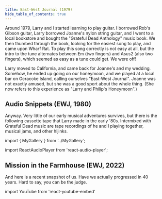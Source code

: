 ```yaml
---
title: East-West Journal (1979)
hide_table_of_contents: true
---
```


Around 1979, Larry and I started learning to play guitar. I borrowed Rob's Gibson guitar, Larry borrowed Joanne's nylon string guitar, and I went to a local bookstore and bought the "Grateful Dead Anthology" music book. We then thumbed through the book, looking for the easiest song to play, and came upon Wharf Rat.  To play this song correctly is not easy at all, but the intro to the tune alternates between Em (two fingers) and Asus2 (also two fingers), which seemed as easy as a tune could get. We were off!

Larry moved to California, and came back for Joanne's and my wedding.  Somehow, he ended up going on our honeymoon, and we played at a local bar on Ocracoke Island, calling ourselves "East-West Journal". Joanne was not exactly amused, but she was a good sport about the whole thing. (She now refers to this experience as "Larry and Philip's Honeymoon".)


## Audio Snippets (EWJ, 1980)

Anyway. Very little of our early musical adventures survives, but there is the following cassette tape that Larry made in the early '80s.  Intermixed with Grateful Dead music are tape recordings of he and I playing together, musical jams, and other hijinks. 

import { MyGallery } from '../MyGallery';

<MyGallery prefix="ewj" suffix="jpg" num={1} dir="music" showThumbnails={false} />

import ReactAudioPlayer from 'react-audio-player';

<ReactAudioPlayer src="/audio/east-west-journal.mp3"  controls  />

## Mission in the Farmhouse (EWJ, 2022)

And here is a recent snapshot of us.  Have we actually progressed in 40 years. Hard to say, you can be the judge.

import YouTube from 'react-youtube-embed'

<YouTube id="dY949syjJcs"/>
